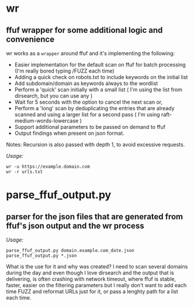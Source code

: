 # wr
## ffuf wrapper for some additional logic and convenience


wr works as a `wrapper` around ffuf and it's implementing the following:
  * Easier implementation for the default scan on ffuf for batch processing (I'm really bored typing /FUZZ each time)
  * Adding a quick check on robots.txt to include keywords on the initial list
  * Add subdomain/domain as keywords always to the wordlist
  * Perform a 'quick' scan initially with a small list ( I'm using the list from dirsearch, but you can use any )
  * Wait for 5 seconds with the option to cancel the next scan or,
  * Perform a 'long' scan by deduplicating the entries that are already scanned and using a larger list for a second pass ( I'm using raft-medium-words-lowercase )
  * Support additional parameters to be passed on demand to ffuf
  * Output findings when present on json format.

Notes: Recursion is also passed with depth 1, to avoid excessive requests. 

*Usage:*
```
wr -u https://example.domain.com
wr -r urls.txt
```

# parse_ffuf_output.py 
## parser for the json files that are generated from ffuf's json output and the wr process

*Usage:*
```
parse_ffuf_output.py domain.example.com_date.json
parse_ffuf_output.py *.json
```

What is the use for it and why was created?  I need to scan several domains during the day and even though I love dirsearch and the output that is delivering, is often crashing with network timeout, where ffuf is stable, faster, easier on the filtering parameters but I really don't want to add each time FUZZ and reformat URLs just for it, or pass a lenghty path for a list each time. 
